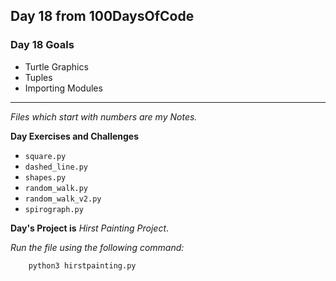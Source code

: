 ## Day 18 from 100DaysOfCode

### Day 18 Goals

- Turtle Graphics
- Tuples
- Importing Modules
___
*Files which start with numbers are my Notes.*

**Day Exercises and Challenges**

- `square.py`
- `dashed_line.py`
- `shapes.py`
- `random_walk.py`
- `random_walk_v2.py`
- `spirograph.py`

**Day's Project is** *Hirst Painting Project*.

*Run the file using the following command:*

``` bash
    python3 hirstpainting.py
```